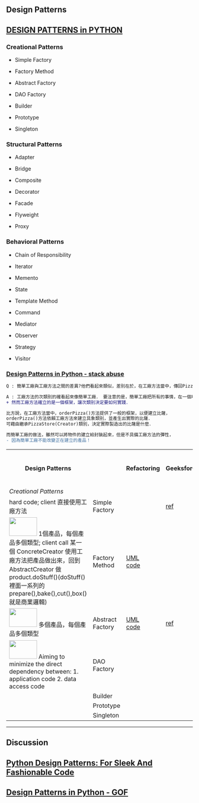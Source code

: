 ## Design Patterns


## [DESIGN PATTERNS in PYTHON](https://refactoring.guru/design-patterns/python)
	
	
### Creational Patterns	

  - Simple Factory
	
  - Factory Method
	
  - Abstract Factory
	
  - DAO Factory
	
  - Builder
	
  - Prototype
	
  - Singleton
	
### Structural Patterns	
	
  - Adapter
	
  - Bridge
	
  - Composite
	
  - Decorator
	
  - Facade
	
  - Flyweight
	
  - Proxy

### Behavioral Patterns	
	
  - Chain of Responsibility
	
  - Iterator
	
  - Memento
	
  - State
	
  - Template Method
	
  - Command
	
  - Mediator
	
  - Observer
	
  - Strategy
	
  - Visitor

### [Design Patterns in Python - stack abuse](https://stackabuse.com/design-patterns-in-python/)
  

```diff
Q : 簡單工廠與工廠方法之間的差異?他們看起來類似，差別在於，在工廠方法當中，傳回Pizza(Product)的類別是次類別，能解釋一下嗎?

A : 工廠方法的次類別的確看起來像簡單工廠． 要注意的是，簡單工廠把所有的事情，在一個地方都處理完了； 
+ 然而工廠方法確立的是一個框架，讓次類別決定要如何實踐．

比方說，在工廠方法當中，orderPizza()方法提供了一般的框架，以便建立比薩，
orderPizza()方法依賴工廠方法來建立具象類別，並產生出實際的比薩．
可藉由繼承PizzaStore(Creator)類別，決定實際製造出的比薩是什麼．

而簡單工廠的做法，雖然可以將物件的建立給封裝起來，但是不具備工廠方法的彈性，
- 因為簡單工廠不能改變正在建立的產品！
```

  
<table>
<!-- Row 1 : This is for Columns-->
<tr>
<th>Design Patterns</th>
<th></th>
<th>Refactoring</th>
<th>GeeksforGeeks</th>
<th>NF技術客</th>
<th>github</th>
<th>others</th>
<td>notes</td>
</tr>

<!-- Row : Creational Patterns -->
<tr>
<td><em>Creational Patterns</em></td>
<td></td>
<td></td>
<td></td>
<td></td>
<td></td>
<td></td>
<td></td>
</tr>

<!--
<!-- Row n of ___________Patterns - [Some_Kind_of_Design_Pattern] 
<td><img src="" height="50" width="75"></td> <!-- side bar : logo 
<td>Some_Kind_of_Design_Pattern</td>
<td>
<a href="">UML</a> &nbsp;&nbsp;&nbsp;
<a href="">code</a> &nbsp;&nbsp;&nbsp;
</td> <!-- Column 1 : Refactoring 
<td><a href=""> ref </a></td> <!-- Column 2 : GeeksforGeeks 
<td><a href=""> ref </a></td> <!-- Column 3 : NF技術客 
<td><a href=""> ref </a></td> <!-- Column 4 : github 
<td><a href=""> ref </a></td> <!-- Column 5 : others 
<td><a href=""> notes </a></td> </td> <!-- Column 6 : notes 
</tr>
-->


<!-- Row 1 of Creational Patterns - Simple Factory -->
<tr>
<td>hard code; client 直接使用工廠方法</td> <!-- side bar : logo -->
<td>Simple Factory</td>
<td></td> <!-- Column 1 : Refactoring -->
<td><a href="https://www.geeksforgeeks.org/factory-method-python-design-patterns/">ref</a></td> <!-- Column 2 : GeeksforGeeks -->
<td></td> <!-- Column 3 : NF技術客-->
<td><a href="https://github.com/faif/python-patterns/blob/master/patterns/creational/factory.py">ref</a></td> <!-- Column 4 : github-->
<td><a href="https://blog.csdn.net/huobanjishijian/article/details/79151351">ref</a></td> <!-- Column 5 : others -->
<td rowspan="4">
  <a href="https://blog.csdn.net/u011654843/article/details/99692401?depth_1-utm_source=distribute.pc_relevant.none-task&utm_source=distribute.pc_relevant.none-task"> ref </a> &nbsp;&nbsp;&nbsp;
  <a href="https://nbviewer.jupyter.org/github/jshuang0520/design_pattern/blob/master/factory_family.ipynb"> note </a> &nbsp;&nbsp;&nbsp;
  <a href="https://www.youtube.com/watch?v=ub0DXaeV6hA"> factory2 </a> &nbsp;&nbsp;&nbsp;
  <a href="https://www.youtube.com/watch?v=xbjAsdAK4xQ"> factory3 </a> &nbsp;&nbsp;&nbsp;
  <a href="https://github.com/bethrobson/Head-First-Design-Patterns/tree/master/src/headfirst/designpatterns"> Head First Python code </a> &nbsp;&nbsp;&nbsp;
  <a href="https://carsonwah.github.io/factory-design-pattern.html"> 3 patterns </a> &nbsp;&nbsp;&nbsp;
</td> 
</tr>


<!-- Row 2 of Creational Patterns - Factory Method -->
<tr>
<td><img src="https://refactoring.guru/images/patterns/cards/factory-method-mini-2x.png" height="50" width="75"> 1個產品，每個產品多個類型; client call 某一個 ConcreteCreator 使用工廠方法把產品做出來，回到 AbstractCreator 做product.doStuff()(doStuff()裡面一系列的prepare(),bake(),cut(),box()就是商業邏輯)</td> <!-- side bar : logo -->
<td>Factory Method</td>
<td>
<a href="https://refactoring.guru/design-patterns/factory-method">UML</a> &nbsp;&nbsp;&nbsp;
<a href="https://refactoring.guru/design-patterns/factory-method/python/example#lang-features">code</a> &nbsp;&nbsp;&nbsp;
</td> <!-- Column 1 : Refactoring -->
<td></td> <!-- Column 2 : GeeksforGeeks -->
<td><a href="https://notfalse.net/3/ioc-di#IoCDI-vs-Factory-Method-Pattern">ref</a></td> <!-- Column 3 : NF技術客-->
<td></td>  <!-- Column 4 : github--> 
<td><a href="https://blog.csdn.net/huobanjishijian/article/details/79151351">ref</a></td> <!-- Column 5 : others -->

</tr>

<!-- Row 3 of Creational Patterns - Abstract Factory -->
<td><img src="https://refactoring.guru/images/patterns/cards/abstract-factory-mini-2x.png" height="50" width="75"> 多個產品，每個產品多個類型 </td> <!-- side bar : logo -->
<td>Abstract Factory</td>
<td>
<a href="https://refactoring.guru/design-patterns/abstract-factory">UML</a> &nbsp;&nbsp;&nbsp;
<a href="https://refactoring.guru/design-patterns/abstract-factory/python/example#lang-features">code</a> &nbsp;&nbsp;&nbsp;
</td> <!-- Column 1 : Refactoring -->
<td><a href="https://www.geeksforgeeks.org/abstract-factory-method-python-design-patterns/"> ref </a> </td> <!-- Column 2 : GeeksforGeeks -->
<td><a href=""> ref </a></td> <!-- Column 3 : NF技術客 -->
<td><a href="https://github.com/faif/python-patterns/blob/master/patterns/creational/abstract_factory.py"> ref </a></td> <!-- Column 4 : github -->
<td>
<a href="https://blog.csdn.net/huobanjishijian/article/details/79151351"> ref </a>
<a href="https://medium.com/design-patterns-with-python/hihih-2ce4b45624d6"> medium </a>
<a href="https://github.com/miguelalba-old/hfdp-python/blob/b35a06a6168bc8b8601d04d7e4f7f33e92d56ea8/factory/pizzaf.py#L147"> pizza code </a>
</td> <!-- Column 5 : others -->

</tr>

<!-- Row 4 of Creational Patterns - DAO Factory -->
<tr>
<td><img src="https://gerardnico.com/_media/lang/java/daoabstractfactorypattern.jpg?ezimgfmt=rs:752x431/rscb1/ng:webp/ngcb1" height="50" width="75"> Aiming to minimize the direct dependency between:
1. application code
2. data access code </td> <!-- side bar : logo -->
<td>DAO Factory</td>
<td></td>
<td></td>
<td></td>
<td></td>
<td>
<a href="https://www.oracle.com/technetwork/java/dataaccessobject-138824.html"> J2EE </a> &nbsp;&nbsp;&nbsp;
<a href="https://www.roseindia.net/tutorial/java/jdbc/dataaccessobjectdesignpattern.html">ref2</a> &nbsp;&nbsp;&nbsp;
<a href="https://www.youtube.com/watch?v=1ui5yVMivTo">youtube</a> &nbsp;&nbsp;&nbsp;
<a href="https://gerardnico.com/lang/java/dao">DataBlog</a> &nbsp;&nbsp;&nbsp;
</td> <!-- Column 5 : others -->

</tr>

<!-- Row 5 of Creational Patterns - Builder -->
<tr>
<td></td>
<td>Builder</td>
<td></td>
<td></td>
<td></td>
<td></td>
<td></td>
<td></td>
</tr>

<!-- Row 6 of Creational Patterns - Prototype -->
<tr>
<td></td>
<td>Prototype</td>
<td></td>
<td></td>
<td></td>
<td></td>
<td></td>
<td></td>
</tr>

<!-- Row 7 of Creational Patterns - Singleton -->
<tr>
<td></td>
<td>Singleton</td>
<td></td>
<td></td>
<td></td>
<td></td>
<td></td>
<td></td>
</tr>

</table>

---

## Discussion

## [Python Design Patterns: For Sleek And Fashionable Code](https://www.toptal.com/python/python-design-patterns)

## [Design Patterns in Python - GOF](https://legacy.python.org/workshops/1997-10/proceedings/savikko.html#gof)
